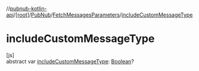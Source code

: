 //[pubnub-kotlin-api](../../../../index.md)/[[root]](../../index.md)/[PubNub](../index.md)/[FetchMessagesParameters](index.md)/[includeCustomMessageType](include-custom-message-type.md)

# includeCustomMessageType

[js]\
abstract var [includeCustomMessageType](include-custom-message-type.md): [Boolean](https://kotlinlang.org/api/latest/jvm/stdlib/kotlin-stdlib/kotlin/-boolean/index.html)?
